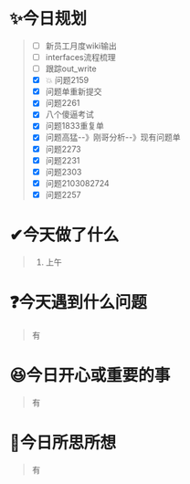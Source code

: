 # ✨今日规划

> - [ ] 新员工月度wiki输出
> - [ ] interfaces流程梳理
> - [ ] 跟踪out_write
> - [X] 💥 问题2159
> - [X] 问题单重新提交
> - [X] 问题2261
> - [X] 八个傻逼考试
> - [X] 问题1833重复单
> - [X] 问题高猛--》刚哥分析--》现有问题单
> - [X] 问题2273
> - [X] 问题2231
> - [X] 问题2303
> - [X] 问题2103082724
> - [X] 问题2257

# ✔今天做了什么

> 1. 上午

# ❓今天遇到什么问题

> 有

# 😆今日开心或重要的事

> 有

# 🤔今日所思所想

> 有
